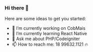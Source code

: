 ### Hi there 👋

<!--
**marlon90araujjo/marlon90araujjo** is a ✨ _special_ ✨ repository because its `README.md` (this file) appears on your GitHub profile. -->

Here are some ideas to get you started:

- 🔭 I’m currently working on CobMais
- 🌱 I’m currently learning React Native
- 💬 Ask me about PHP/Codeigniter
- 📫 How to reach me: 18 99632.1121 🔥
